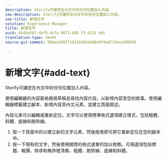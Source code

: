 ```yaml
---
description: Storify可讓您在內文中的任何位置加入內容。
seo-description: Storify可讓您在內文中的任何位置加入內容。
seo-title: 新增文字
solution: Experience Manager
title: 新增文字
uuid: 01dba567-daf9-4cfa-9671-b85 f3 d132 ddc
translation-type: tm+mt
source-git-commit: 566ea2587f101202045488e9f4edf73ece100293

---
```



# 新增文字{#add-text}

Storify可讓您在內文中的任何位置加入內容。

使用編輯器的內容窗格檢視草稿並尋找內容片段，以新增內容至您的故事。使用編輯器標籤建立腳本、新增內容至內文元素，並建立頁面敘述。

內容元素可以編輯或重新定位。文字可以使用標準格式選項建立樣式，包括粗體、斜體、底線和刪除線。

1. 按一下頁面中的以建立新的文字元素，然後拖曳即可將它重新定位在您的腳本中。
1. 按一下現有的文字，然後使用開啓的格式選單列加以修飾。可用選項包括標題、報價、排序和無序號清單、粗體、刪除線、底線和斜體。
